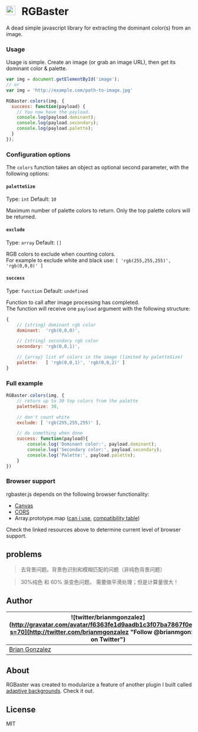 # <img src="https://rawgithub.com/briangonzalez/rgbaster.js/master/demo/baster.svg" width=25 style="margin-right: 10px"> RGBaster

A dead simple javascript library for extracting the dominant color(s) from an image.

### Usage

Usage is simple. Create an image (or grab an image URL), then get its dominant color & palette.

```javascript
var img = document.getElementById('image');
// or
var img = 'http://example.com/path-to-image.jpg'

RGBaster.colors(img, {
  success: function(payload) {
    // You now have the payload.
    console.log(payload.dominant);
    console.log(payload.secondary);
    console.log(payload.palette);
  }
});
```


### Configuration options

The `colors` function takes an object as optional second parameter, with the following options:

#### `paletteSize`
Type: `int`
Default: `10`

Maximum number of palette colors to return. Only the top palette colors will be returned.

#### `exclude`
Type: `array`
Default: `[]`

RGB colors to exclude when counting colors.<br>
For example to exclude white and black use: `[ 'rgb(255,255,255)', 'rgb(0,0,0)' ]`

#### `success`
Type: `function`
Default: `undefined`

Function to call after image processing has completed.<br>The function will receive one `payload` argument with the following structure:

```javascript
{
    // {string} dominant rgb color
    dominant:  'rgb(0,0,0)',

    // {string} secondary rgb color
    secondary: 'rgb(0,0,1)',

    // {array} list of colors in the image (limited by paletteSize)
    palette:   [ 'rgb(0,0,1)', 'rgb(0,0,2)' ]
}
```

### Full example

```javascript
RGBaster.colors(img, {
    // return up to 30 top colors from the palette
    paletteSize: 30,

    // don't count white
    exclude: [ 'rgb(255,255,255)' ],

    // do something when done
    success: function(payload){
        console.log('Dominant color:', payload.dominant);
        console.log('Secondary color:', payload.secondary);
        console.log('Palette:', payload.palette);
    }
})
```

### Browser support

rgbaster.js depends on the following browser functionality:

* [Canvas](http://caniuse.com/#feat=canvas)
* [CORS](http://caniuse.com/#feat=cors)
* Array.prototype.map ([can i use](http://caniuse.com/#feat=es5), [compatibility table](http://kangax.github.io/es5-compat-table/#Array.prototype.map))

Check the linked resources above to determine current level of browser support.

## problems
> 去背景问题。背景色识别和模糊匹配的问题（非纯色背景问题）

> 30%纯色 和 60% 渐变色问题。 需要做平滑处理；但是计算量很大！


Author
-------
| ![twitter/brianmgonzalez](http://gravatar.com/avatar/f6363fe1d9aadb1c3f07ba7867f0e854?s=70](http://twitter.com/brianmgonzalez "Follow @brianmgonzalez on Twitter") |
|---|
| [Brian Gonzalez](http://briangonzalez.org) |

About
-----
RGBaster was created to modularize a feature of another plugin I built called [adaptive backgrounds](http://briangonzalez.github.io/jquery.adaptive-backgrounds.js/). Check it out.

License
-------
MIT
